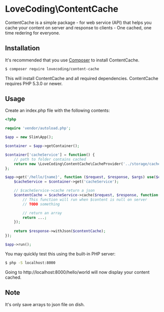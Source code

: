 # LoveCoding\ContentCache

ContentCache is a simple package - for web service (API) that helps you cache your content on server and response to clients - One cached, one time redering for everyone.

## Installation

It's recommended that you use [Composer](https://getcomposer.org/) to install ContentCache.

```bash
$ composer require lovecoding/content-cache
```

This will install ContentCache and all required dependencies. ContentCache requires PHP 5.3.0 or newer.

## Usage

Create an index.php file with the following contents:

```php
<?php

require 'vendor/autoload.php';

$app = new Slim\App();

$container = $app->getContainer();

$container['cacheService'] = function() {
    // path to folder contains cached
    return new \LoveCoding\ContentCache\CacheProvider('../storage/cache');
};

$app->get('/hello/{name}', function ($request, $response, $args) use($container) {
    $cacheService = $container->get('cacheService');

    // $cacheService->cache return a json
    $contentCache = $cacheService->cache($request, $response, function() {
        // This function will run when $content is null on server
        // TODO something

        // return an array
        return ...;
    });
    
    return $response->withJson($contentCache);
});

$app->run();
```

You may quickly test this using the built-in PHP server:
```bash
$ php -S localhost:8000
```

Going to http://localhost:8000/hello/world will now display your content cached.

## Note

It's only save arrays to json file on dish.
